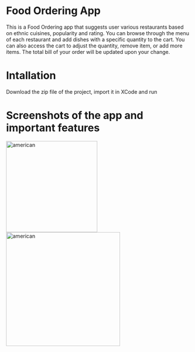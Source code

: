 # Food Ordering App
This is a Food Ordering app that suggests user various restaurants based on ethnic cuisines, popularity and rating. You can browse through the menu of each restaurant and add dishes with a specific quantity to the cart. You can also access the cart to adjust the quantity, remove item, or add more items. The total bill of your order will be updated upon your change. 

# Intallation
Download the zip file of the project, import it in XCode and run 

# Screenshots of the app and important features

<p float="left">
<img width="249" alt="american" src="https://user-images.githubusercontent.com/85639418/210682814-6216ebce-ff92-490a-93e6-8170682e09e1.png">
  <img width="311" alt="american" src="https://user-images.githubusercontent.com/85639418/210682923-f708186d-25cd-48e7-851c-45545b922223.png">
</p>

